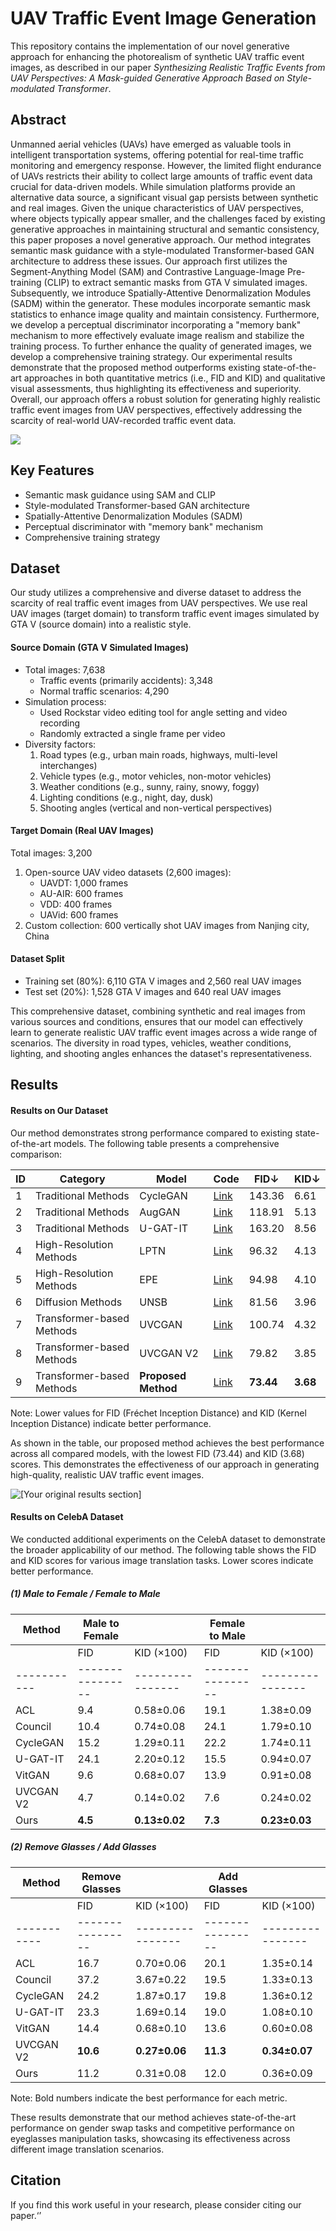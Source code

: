 # UAV Traffic Event Image Generation

This repository contains the implementation of our novel generative approach for enhancing the photorealism of synthetic UAV traffic event images, as described in our paper *Synthesizing Realistic Traffic Events from UAV Perspectives: A Mask-guided Generative Approach Based on Style-modulated Transformer*.  

## Abstract

Unmanned aerial vehicles (UAVs) have emerged as valuable tools in intelligent transportation systems, offering potential for real-time traffic monitoring and emergency response. However, the limited flight endurance of UAVs restricts their ability to collect large amounts of traffic event data crucial for data-driven models. While simulation platforms provide an alternative data source, a significant visual gap persists between synthetic and real images. Given the unique characteristics of UAV perspectives, where objects typically appear smaller, and the challenges faced by existing generative approaches in maintaining structural and semantic consistency, this paper proposes a novel generative approach. Our method integrates semantic mask guidance with a style-modulated Transformer-based GAN architecture to address these issues. Our approach first utilizes the Segment-Anything Model (SAM) and Contrastive Language-Image Pre-training (CLIP) to extract semantic masks from GTA V simulated images. Subsequently, we introduce Spatially-Attentive Denormalization Modules (SADM) within the generator. These modules incorporate semantic mask statistics to enhance image quality and maintain consistency. Furthermore, we develop a perceptual discriminator incorporating a "memory bank" mechanism to more effectively evaluate image realism and stabilize the training process. To further enhance the quality of generated images, we develop a comprehensive training strategy. Our experimental results demonstrate that the proposed method outperforms existing state-of-the-art approaches in both quantitative metrics (i.e., FID and KID) and qualitative visual assessments, thus highlighting its effectiveness and superiority. Overall, our approach offers a robust solution for generating highly realistic traffic event images from UAV perspectives, effectively addressing the scarcity of real-world UAV-recorded traffic event data.  

![](images/1.png)

## Key Features

- Semantic mask guidance using SAM and CLIP  
- Style-modulated Transformer-based GAN architecture  
- Spatially-Attentive Denormalization Modules (SADM)  
- Perceptual discriminator with "memory bank" mechanism  
- Comprehensive training strategy  

## Dataset

Our study utilizes a comprehensive and diverse dataset to address the scarcity of real traffic event images from UAV perspectives. We use real UAV images (target domain) to transform traffic event images simulated by GTA V (source domain) into a realistic style.  

#### Source Domain (GTA V Simulated Images)

- Total images: 7,638  
  - Traffic events (primarily accidents): 3,348  
  - Normal traffic scenarios: 4,290  
- Simulation process:  
  - Used Rockstar video editing tool for angle setting and video recording  
  - Randomly extracted a single frame per video  
- Diversity factors:  
  1. Road types (e.g., urban main roads, highways, multi-level interchanges)  
  2. Vehicle types (e.g., motor vehicles, non-motor vehicles)  
  3. Weather conditions (e.g., sunny, rainy, snowy, foggy)  
  4. Lighting conditions (e.g., night, day, dusk)  
  5. Shooting angles (vertical and non-vertical perspectives)  

#### Target Domain (Real UAV Images)

Total images: 3,200  

1. Open-source UAV video datasets (2,600 images):  
   - UAVDT: 1,000 frames  
   - AU-AIR: 600 frames  
   - VDD: 400 frames  
   - UAVid: 600 frames  
2. Custom collection: 600 vertically shot UAV images from Nanjing city, China  

#### Dataset Split

- Training set (80%): 6,110 GTA V images and 2,560 real UAV images  
- Test set (20%): 1,528 GTA V images and 640 real UAV images  

This comprehensive dataset, combining synthetic and real images from various sources and conditions, ensures that our model can effectively learn to generate realistic UAV traffic event images across a wide range of scenarios. The diversity in road types, vehicles, weather conditions, lighting, and shooting angles enhances the dataset's representativeness.  


## Results

#### Results on Our Dataset

Our method demonstrates strong performance compared to existing state-of-the-art models. The following table presents a comprehensive comparison:  

| ID   | Category                  | Model               | Code                                                         | FID↓      | KID↓     |
| ---- | ------------------------- | ------------------- | ------------------------------------------------------------ | --------- | -------- |
| 1    | Traditional Methods       | CycleGAN            | [Link](https://github.com/junyanz/pytorch-CycleGAN-and-pix2pix) | 143.36    | 6.61     |
| 2    | Traditional Methods       | AugGAN              | [Link](https://github.com/yuanmengzhixing/AugGAN-Cross-Domain-Adaptation-with-GAN-based-DataAugmentation) | 118.91    | 5.13     |
| 3    | Traditional Methods       | U-GAT-IT            | [Link](https://github.com/Lornatang/UGATIT-PyTorch)          | 163.20    | 8.56     |
| 4    | High-Resolution Methods   | LPTN                | [Link](https://github.com/csjliang/LPTN)                     | 96.32     | 4.13     |
| 5    | High-Resolution Methods   | EPE                 | [Link](https://github.com/isl-org/PhotorealismEnhancement)   | 94.98     | 4.10     |
| 6    | Diffusion Methods         | UNSB                | [Link](https://github.com/cyclomon/UNSB)                     | 81.56     | 3.96     |
| 7    | Transformer-based Methods | UVCGAN              | [Link](https://github.com/LS4GAN/uvcgan)                     | 100.74    | 4.32     |
| 8    | Transformer-based Methods | UVCGAN V2           | [Link](https://github.com/LS4GAN/uvcgan2)                    | 79.82     | 3.85     |
| 9    | Transformer-based Methods | **Proposed Method** | [Link](https://github.com/TRMetaGroup/UAV-Event-Photorealism) | **73.44** | **3.68** |

Note: Lower values for FID (Fréchet Inception Distance) and KID (Kernel Inception Distance) indicate better performance.  

As shown in the table, our proposed method achieves the best performance across all compared models, with the lowest FID (73.44) and KID (3.68) scores. This demonstrates the effectiveness of our approach in generating high-quality, realistic UAV traffic event images.  

![[Your original results section] ](images/2.png)



#### Results on CelebA Dataset

We conducted additional experiments on the CelebA dataset to demonstrate the broader applicability of our method. The following table shows the FID and KID scores for various image translation tasks. Lower scores indicate better performance.  

##### (1) Male to Female / Female to Male

| Method      | Male to Female   |                  | Female to Male   |                  |
| ----------- | ---------------- | ---------------- | ---------------- | ---------------- |
|             | FID              | KID (×100)       | FID              | KID (×100)       |
| ----------- | ---------------- | ---------------- | ---------------- | ---------------- |
| ACL         | 9.4              | 0.58±0.06        | 19.1             | 1.38±0.09        |
| Council     | 10.4             | 0.74±0.08        | 24.1             | 1.79±0.10        |
| CycleGAN    | 15.2             | 1.29±0.11        | 22.2             | 1.74±0.11        |
| U-GAT-IT    | 24.1             | 2.20±0.12        | 15.5             | 0.94±0.07        |
| VitGAN      | 9.6              | 0.68±0.07        | 13.9             | 0.91±0.08        |
| UVCGAN V2   | 4.7              | 0.14±0.02        | 7.6              | 0.24±0.02        |
| Ours        | **4.5**          | **0.13±0.02**    | **7.3**          | **0.23±0.03**    |

##### (2) Remove Glasses / Add Glasses

| Method      | Remove Glasses   |                  | Add Glasses      |                  |
| ----------- | ---------------- | ---------------- | ---------------- | ---------------- |
|             | FID              | KID (×100)       | FID              | KID (×100)       |
| ----------- | ---------------- | ---------------- | ---------------- | ---------------- |
| ACL         | 16.7             | 0.70±0.06        | 20.1             | 1.35±0.14        |
| Council     | 37.2             | 3.67±0.22        | 19.5             | 1.33±0.13        |
| CycleGAN    | 24.2             | 1.87±0.17        | 19.8             | 1.36±0.12        |
| U-GAT-IT    | 23.3             | 1.69±0.14        | 19.0             | 1.08±0.10        |
| VitGAN      | 14.4             | 0.68±0.10        | 13.6             | 0.60±0.08        |
| UVCGAN V2   | **10.6**         | **0.27±0.06**    | **11.3**         | **0.34±0.07**    |
| Ours        | 11.2             | 0.31±0.08        | 12.0             | 0.36±0.09        |

Note: Bold numbers indicate the best performance for each metric.  

These results demonstrate that our method achieves state-of-the-art performance on gender swap tasks and competitive performance on eyeglasses manipulation tasks, showcasing its effectiveness across different image translation scenarios.

## Citation

If you find this work useful in your research, please consider citing our paper.‘’